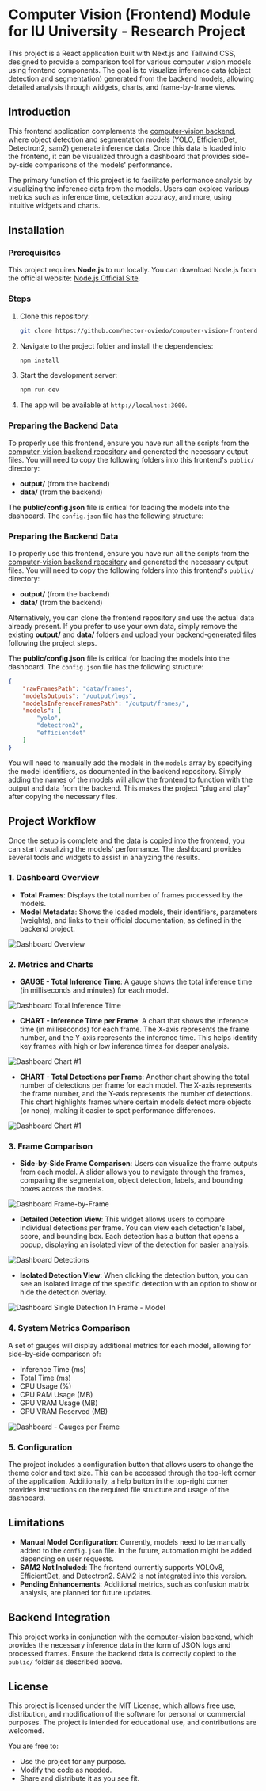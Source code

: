 # Computer Vision (Frontend) Module for IU University - Research Project

This project is a React application built with Next.js and Tailwind CSS, designed to provide a comparison tool for various computer vision models using frontend components. The goal is to visualize inference data (object detection and segmentation) generated from the backend models, allowing detailed analysis through widgets, charts, and frame-by-frame views.

## Introduction

This frontend application complements the [computer-vision backend](https://github.com/hector-oviedo/computer-vision), where object detection and segmentation models (YOLO, EfficientDet, Detectron2, sam2) generate inference data. Once this data is loaded into the frontend, it can be visualized through a dashboard that provides side-by-side comparisons of the models' performance.

The primary function of this project is to facilitate performance analysis by visualizing the inference data from the models. Users can explore various metrics such as inference time, detection accuracy, and more, using intuitive widgets and charts.

## Installation

### Prerequisites

This project requires **Node.js** to run locally. You can download Node.js from the official website: [Node.js Official Site](https://nodejs.org/).

### Steps

1. Clone this repository:
    ```bash
    git clone https://github.com/hector-oviedo/computer-vision-frontend
    ```

2. Navigate to the project folder and install the dependencies:
    ```bash
    npm install
    ```

3. Start the development server:
    ```bash
    npm run dev
    ```

4. The app will be available at `http://localhost:3000`.

### Preparing the Backend Data

To properly use this frontend, ensure you have run all the scripts from the [computer-vision backend repository](https://github.com/hector-oviedo/computer-vision) and generated the necessary output files. You will need to copy the following folders into this frontend's `public/` directory:

- **output/** (from the backend)
- **data/** (from the backend)

The **public/config.json** file is critical for loading the models into the dashboard. The `config.json` file has the following structure:

### Preparing the Backend Data

To properly use this frontend, ensure you have run all the scripts from the [computer-vision backend repository](https://github.com/hector-oviedo/computer-vision) and generated the necessary output files. You will need to copy the following folders into this frontend's `public/` directory:

- **output/** (from the backend)
- **data/** (from the backend)

Alternatively, you can clone the frontend repository and use the actual data already present. If you prefer to use your own data, simply remove the existing **output/** and **data/** folders and upload your backend-generated files following the project steps.

The **public/config.json** file is critical for loading the models into the dashboard. The `config.json` file has the following structure:

```json
{
    "rawFramesPath": "data/frames",
    "modelsOutputs": "/output/logs",
    "modelsInferenceFramesPath": "/output/frames/",
    "models": [
        "yolo",
        "detectron2",
        "efficientdet"
    ]
}
```
You will need to manually add the models in the `models` array by specifying the model identifiers, as documented in the backend repository. Simply adding the names of the models will allow the frontend to function with the output and data from the backend. This makes the project "plug and play" after copying the necessary files.

## Project Workflow

Once the setup is complete and the data is copied into the frontend, you can start visualizing the models' performance. The dashboard provides several tools and widgets to assist in analyzing the results.

### 1. Dashboard Overview

- **Total Frames**: Displays the total number of frames processed by the models.
- **Model Metadata**: Shows the loaded models, their identifiers, parameters (weights), and links to their official documentation, as defined in the backend project.

![Dashboard Overview](./screenshots/screenshot1.png)

### 2. Metrics and Charts

- **GAUGE - Total Inference Time**: A gauge shows the total inference time (in milliseconds and minutes) for each model.

![Dashboard Total Inference Time](./screenshots/screenshot2.png)
  
- **CHART - Inference Time per Frame**: A chart that shows the inference time (in milliseconds) for each frame. The X-axis represents the frame number, and the Y-axis represents the inference time. This helps identify key frames with high or low inference times for deeper analysis.

![Dashboard Chart #1](./screenshots/screenshot3.png)

- **CHART - Total Detections per Frame**: Another chart showing the total number of detections per frame for each model. The X-axis represents the frame number, and the Y-axis represents the number of detections. This chart highlights frames where certain models detect more objects (or none), making it easier to spot performance differences.

![Dashboard Chart #1](./screenshots/screenshot4.png)

### 3. Frame Comparison

- **Side-by-Side Frame Comparison**: Users can visualize the frame outputs from each model. A slider allows you to navigate through the frames, comparing the segmentation, object detection, labels, and bounding boxes across the models.

![Dashboard Frame-by-Frame](./screenshots/screenshot5.png)

- **Detailed Detection View**: This widget allows users to compare individual detections per frame. You can view each detection's label, score, and bounding box. Each detection has a button that opens a popup, displaying an isolated view of the detection for easier analysis.

![Dashboard Detections](./screenshots/screenshot6.png)

- **Isolated Detection View**: When clicking the detection button, you can see an isolated image of the specific detection with an option to show or hide the detection overlay.

![Dashboard Single Detection In Frame - Model](./screenshots/screenshot7.png)

### 4. System Metrics Comparison

A set of gauges will display additional metrics for each model, allowing for side-by-side comparison of:
- Inference Time (ms)
- Total Time (ms)
- CPU Usage (%)
- CPU RAM Usage (MB)
- GPU VRAM Usage (MB)
- GPU VRAM Reserved (MB)

![Dashboard - Gauges per Frame](./screenshots/screenshot8.png)

### 5. Configuration

The project includes a configuration button that allows users to change the theme color and text size. This can be accessed through the top-left corner of the application. Additionally, a help button in the top-right corner provides instructions on the required file structure and usage of the dashboard.

## Limitations

- **Manual Model Configuration**: Currently, models need to be manually added to the `config.json` file. In the future, automation might be added depending on user requests.
- **SAM2 Not Included**: The frontend currently supports YOLOv8, EfficientDet, and Detectron2. SAM2 is not integrated into this version.
- **Pending Enhancements**: Additional metrics, such as confusion matrix analysis, are planned for future updates.

## Backend Integration

This project works in conjunction with the [computer-vision backend](https://github.com/hector-oviedo/computer-vision), which provides the necessary inference data in the form of JSON logs and processed frames. Ensure the backend data is correctly copied to the `public/` folder as described above.

## License

This project is licensed under the MIT License, which allows free use, distribution, and modification of the software for personal or commercial purposes. The project is intended for educational use, and contributions are welcomed.

You are free to:
- Use the project for any purpose.
- Modify the code as needed.
- Share and distribute it as you see fit.
